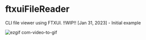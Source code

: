 # ftxuiFileReader
CLI file viewer using FTXUI.
!!WIP!!
[Jan 31, 2023] - Initial example

![ezgif com-video-to-gif](https://github.com/ArthurSonzogni/ftxuiFileReader/assets/4759106/2dd434a1-7969-4d0b-b94c-ab635cd163ae)
